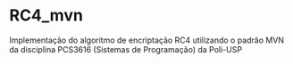 # RC4_mvn
Implementação do algoritmo de encriptação RC4 utilizando o padrão MVN da disciplina PCS3616 (Sistemas de Programação) da Poli-USP
